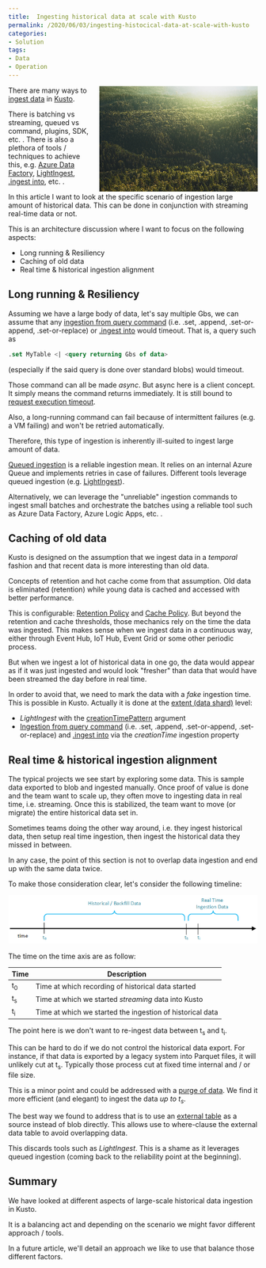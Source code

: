 ```yaml
---
title:  Ingesting historical data at scale with Kusto
permalink: /2020/06/03/ingesting-histocical-data-at-scale-with-kusto
categories:
- Solution
tags:
- Data
- Operation
---
```

<img style="float:right;padding-left:20px;" title="From pexels.com" src="/assets/posts/2020/2/ingesting-histocical-data-at-scale-with-kusto/conifer-daylight-evergreen-forest-572937.png" />

There are many ways to [ingest data](https://docs.microsoft.com/en-us/azure/data-explorer/ingest-data-overview) in [Kusto](/2020/02/19/azure-data-explorer-kusto).

There is batching vs streaming, queued vs command, plugins, SDK, etc.  .  There is also a plethora of tools / techniques to achieve this, e.g. [Azure Data Factory](https://docs.microsoft.com/en-us/azure/data-explorer/data-factory-integration), [LightIngest](https://docs.microsoft.com/en-us/azure/data-explorer/lightingest), [.ingest into](https://docs.microsoft.com/en-us/azure/data-explorer/kusto/management/data-ingestion/ingest-from-storage), etc.  .

In this article I want to look at the specific scenario of ingestion large amount of historical data.  This can be done in conjunction with streaming real-time data or not.

This is an architecture discussion where I want to focus on the following aspects:

* Long running & Resiliency
* Caching of old data
* Real time & historical ingestion alignment

## Long running & Resiliency

Assuming we have a large body of data, let's say multiple Gbs, we can assume that any [ingestion from query command](https://docs.microsoft.com/en-us/azure/data-explorer/kusto/management/data-ingestion/ingest-from-query) (i.e. .set, .append, .set-or-append, .set-or-replace) or [.ingest into](https://docs.microsoft.com/en-us/azure/data-explorer/kusto/management/data-ingestion/ingest-from-storage) would timeout.  That is, a query such as

```sql
.set MyTable <| <query returning Gbs of data>
```

(especially if the said query is done over standard blobs) would timeout.

Those command can all be made *async*.  But async here is a client concept.  It simply means the command returns immediately.  It is still bound to [request execution timeout](https://docs.microsoft.com/en-us/azure/data-explorer/kusto/concepts/querylimits#limit-on-request-execution-time-timeout).

Also, a long-running command can fail because of intermittent failures (e.g. a VM failing) and won't be retried automatically.

Therefore, this type of ingestion is inherently ill-suited to ingest large amount of data.

[Queued ingestion](https://docs.microsoft.com/en-us/azure/data-explorer/kusto/api/netfx/kusto-ingest-queued-ingest-sample) is a reliable ingestion mean.  It relies on an internal Azure Queue and implements retries in case of failures.  Different tools leverage queued ingestion (e.g. [LightIngest](https://docs.microsoft.com/en-us/azure/data-explorer/lightingest)).

Alternatively, we can leverage the "unreliable" ingestion commands to ingest small batches and orchestrate the batches using a reliable tool such as Azure Data Factory, Azure Logic Apps, etc.  .

## Caching of old data

Kusto is designed on the assumption that we ingest data in a *temporal* fashion and that recent data is more interesting than old data.

Concepts of retention and hot cache come from that assumption.  Old data is eliminated (retention) while young data is cached and accessed with better performance.

This is configurable:  [Retention Policy](https://docs.microsoft.com/en-us/azure/data-explorer/kusto/management/retentionpolicy) and [Cache Policy](https://docs.microsoft.com/en-us/azure/data-explorer/kusto/management/cachepolicy).  But beyond the retention and cache thresholds, those mechanics rely on the time the data was ingested.  This makes sense when we ingest data in a continuous way, either through Event Hub, IoT Hub, Event Grid or some other periodic process.

But when we ingest a lot of historical data in one go, the data would appear as if it was just ingested and would look "fresher" than data that would have been streamed the day before in real time.

In order to avoid that, we need to mark the data with a *fake* ingestion time.  This is possible in Kusto.  Actually it is done at the [extent (data shard)](https://docs.microsoft.com/en-us/azure/data-explorer/kusto/management/extents-overview) level:
* *LightIngest* with the [creationTimePattern](https://docs.microsoft.com/en-us/azure/data-explorer/lightingest#general-command-line-arguments) argument
* [Ingestion from query command](https://docs.microsoft.com/en-us/azure/data-explorer/kusto/management/data-ingestion/ingest-from-query) (i.e. .set, .append, .set-or-append, .set-or-replace) and [.ingest into](https://docs.microsoft.com/en-us/azure/data-explorer/kusto/management/data-ingestion/ingest-from-storage) via the *creationTime* ingestion property

## Real time & historical ingestion alignment

The typical projects we see start by exploring some data.  This is sample data exported to blob and ingested manually.  Once proof of value is done and the team want to scale up, they often move to ingesting data in real time, i.e. streaming.  Once this is stabilized, the team want to move (or migrate) the entire historical data set in.

Sometimes teams doing the other way around, i.e. they ingest historical data, then setup real time ingestion, then ingest the historical data they missed in between.

In any case, the point of this section is not to overlap data ingestion and end up with the same data twice.

To make those consideration clear, let's consider the following timeline:

![timeline](/assets/posts/2020/2/ingesting-histocical-data-at-scale-with-kusto/ingestion-timeline.png)

The time on the time axis are as follow:

Time|Description
-|-
t<sub>0</sub>|Time at which recording of historical data started
t<sub>s</sub>|Time at which we started *streaming* data into Kusto
t<sub>i</sub>|Time at which we started the ingestion of historical data

The point here is we don't want to re-ingest data between t<sub>s</sub> and t<sub>i</sub>.

This can be hard to do if we do not control the historical data export.  For instance, if that data is exported by a legacy system into Parquet files, it will unlikely cut at t<sub>s</sub>.  Typically those process cut at fixed time internal and / or file size.

This is a minor point and could be addressed with a [purge of data](https://docs.microsoft.com/en-us/azure/data-explorer/kusto/concepts/data-purge).  We find it more efficient (and elegant) to ingest the data *up to t<sub>s</sub>*.

The best way we found to address that is to use an [external table](https://docs.microsoft.com/en-us/azure/data-explorer/kusto/query/schema-entities/externaltables) as a source instead of blob directly.  This allows use to where-clause the external data table to avoid overlapping data.

This discards tools such as *LightIngest*.  This is a shame as it leverages queued ingestion (coming back to the reliability point at the beginning).

## Summary

We have looked at different aspects of large-scale historical data ingestion in Kusto.

It is a balancing act and depending on the scenario we might favor different approach / tools.

In a future article, we'll detail an approach we like to use that balance those different factors.